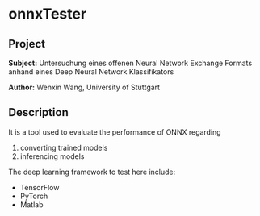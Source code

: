 # onnxTester

## Project
**Subject:** Untersuchung eines offenen Neural Network Exchange Formats 
anhand eines Deep Neural Network Klassifikators

**Author:** Wenxin Wang, University of Stuttgart

## Description
It is a tool used to evaluate the performance of ONNX regarding
1. converting trained models
2. inferencing models

The deep learning framework to test here include:
- TensorFlow
- PyTorch
- Matlab